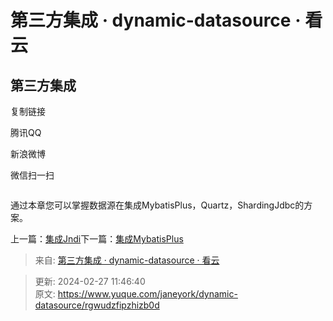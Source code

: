 # 第三方集成 · dynamic-datasource · 看云

## 第三方集成
复制链接

腾讯QQ

新浪微博

微信扫一扫

![]()

通过本章您可以掌握数据源在集成MybatisPlus，Quartz，ShardingJdbc的方案。

上一篇：[集成Jndi](https://www.kancloud.cn/tracy5546/dynamic-datasource/2292020)下一篇：[集成MybatisPlus](https://www.kancloud.cn/tracy5546/dynamic-datasource/2268590)  


> 来自: [第三方集成 · dynamic-datasource · 看云](https://www.kancloud.cn/tracy5546/dynamic-datasource/2264578)
>



> 更新: 2024-02-27 11:46:40  
> 原文: <https://www.yuque.com/janeyork/dynamic-datasource/rgwudzfipzhizb0d>